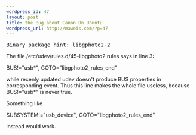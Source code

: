 ```yaml
--- 
wordpress_id: 47
layout: post
title: the Bug about Canon On Ubuntu
wordpress_url: http://maweis.com/?p=47
---
```

<p id="bug-description" style="font-family: monospace">Binary package hint: libgphoto2-2

The file /etc/udev/<wbr></wbr>rules.d/<wbr></wbr>45-libgphoto2.<wbr></wbr>rules says in line 3:

BUS!="usb*", GOTO="libgphoto<wbr></wbr>2_rules_<wbr></wbr>end"

while recenly updated udev doesn't produce BUS properties in corresponding event. Thus this line makes the whole file useless, because BUS!="usb*" is never true.

Something like

SUBSYSTEM!<wbr></wbr>="usb_device"<wbr></wbr>, GOTO="libgphoto<wbr></wbr>2_rules_<wbr></wbr>end"

instead would work.
